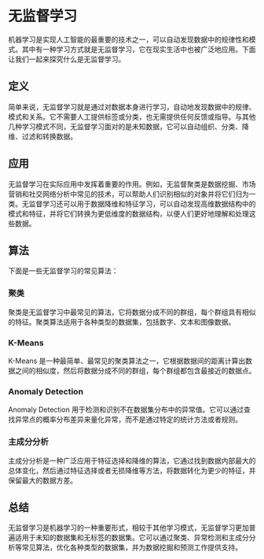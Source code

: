 # 无监督学习
机器学习是实现人工智能的最重要的技术之一，可以自动发现数据中的规律性和模式。其中有一种学习方式就是无监督学习，它在现实生活中也被广泛地应用。下面让我们一起来探究什么是无监督学习。

## 定义
简单来说，无监督学习就是通过对数据本身进行学习，自动地发现数据中的规律、模式和关系。它不需要人工提供标签或分类，也无需提供任何反馈或指导。与其他几种学习模式不同，无监督学习面对的是未知数据，它可以自动组织、分类、降维、过滤和转换数据。

## 应用
无监督学习在实际应用中发挥着重要的作用。例如，无监督聚类是数据挖掘、市场营销和社交网络分析中常见的技术，可以帮助人们识别相似的对象并将它们归为一类。无监督学习还可以用于数据降维和特征学习，可以自动发现高维数据结构中的模式和特征，并将它们转换为更低维度的数据结构，以便人们更好地理解和处理这些数据。

## 算法
下面是一些无监督学习的常见算法：

### 聚类
聚类是无监督学习中最常见的算法，它将数据分成不同的群组，每个群组具有相似的特征。聚类算法适用于各种类型的数据集，包括数字、文本和图像数据。

### K-Means
K-Means 是一种最简单、最常见的聚类算法之一，它根据数据间的距离计算出数据之间的相似度，然后将数据分成不同的群组，每个群组都包含最接近的数据点。

### Anomaly Detection
Anomaly Detection 用于检测和识别不在数据集分布中的异常值。它可以通过查找异常点的概率分布差异来量化异常，而不是通过特定的统计方法或者规则。

### 主成分分析
主成分分析是一种广泛应用于特征选择和降维的算法，它通过找到数据内部最大的总体变化，然后通过特征选择或者无损降维等方法，将数据转化为更少的特征，并保留最大的数据方差。

## 总结
无监督学习是机器学习的一种重要形式，相较于其他学习模式，无监督学习更加普遍适用于未知的数据集和无标签的数据集。它可以通过聚类、异常检测和主成分分析等常见算法，优化各种类型的数据集，并为数据挖掘和预测工作提供支持。